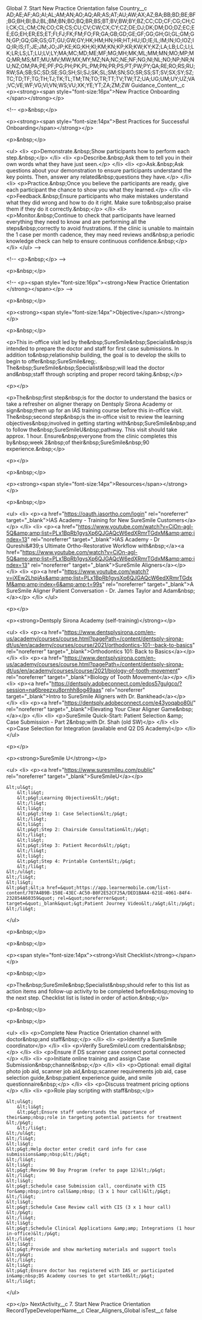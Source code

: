 <?xml version="1.0" encoding="UTF-8"?>
<CustomMetadata xmlns="http://soap.sforce.com/2006/04/metadata" xmlns:xsi="http://www.w3.org/2001/XMLSchema-instance" xmlns:xsd="http://www.w3.org/2001/XMLSchema">
    <label>Global 7. Start New Practice Orientation</label>
    <protected>false</protected>
    <values>
        <field>Country__c</field>
        <value xsi:type="xsd:string">AD;AE;AF;AG;AI;AL;AM;AN;AO;AQ;AR;AS;AT;AU;AW;AX;AZ;BA;BB;BD;BE;BF;BG;BH;BI;BJ;BL;BM;BN;BO;BQ;BR;BS;BT;BV;BW;BY;BZ;CC;CD;CF;CG;CH;CI;CK;CL;CM;CN;CO;CR;CS;CU;CV;CW;CX;CY;CZ;DE;DJ;DK;DM;DO;DZ;EC;EE;EG;EH;ER;ES;ET;FI;FJ;FK;FM;FO;FR;GA;GB;GD;GE;GF;GG;GH;GI;GL;GM;GN;GP;GQ;GR;GS;GT;GU;GW;GY;HK;HM;HN;HR;HT;HU;ID;IE;IL;IM;IN;IO;IOZ;IQ;IR;IS;IT;JE;JM;JO;JP;KE;KG;KH;KI;KM;KN;KP;KR;KW;KY;KZ;LA;LB;LC;LI;LK;LR;LS;LT;LU;LV;LY;MA;MC;MD;ME;MF;MG;MH;MK;ML;MM;MN;MO;MP;MQ;MR;MS;MT;MU;MV;MW;MX;MY;MZ;NA;NC;NE;NF;NG;NI;NL;NO;NP;NR;NU;NZ;OM;PA;PE;PF;PG;PH;PK;PL;PM;PN;PR;PS;PT;PW;PY;QA;RE;RO;RS;RU;RW;SA;SB;SC;SD;SE;SG;SH;SI;SJ;SK;SL;SM;SN;SO;SR;SS;ST;SV;SX;SY;SZ;TC;TD;TF;TG;TH;TJ;TK;TL;TM;TN;TO;TR;TT;TV;TW;TZ;UA;UG;UM;UY;UZ;VA;VC;VE;WF;VG;VI;VN;WS;VU;XK;YE;YT;ZA;ZM;ZW</value>
    </values>
    <values>
        <field>Guidance_Content__c</field>
        <value xsi:type="xsd:string">&lt;p&gt;&lt;strong&gt;&lt;span style=&quot;font-size:16px&quot;&gt;New Practice Onboarding​&lt;/span&gt;&lt;/strong&gt;&lt;/p&gt;

&lt;!-- &lt;p&gt;&amp;nbsp;&lt;/p&gt;

&lt;p&gt;&lt;strong&gt;&lt;span style=&quot;font-size:14px&quot;&gt;Best Practices for Successful Onboarding​&lt;/span&gt;&lt;/strong&gt;&lt;/p&gt;

&lt;p&gt;&amp;nbsp;&lt;/p&gt;

&lt;ul&gt;
	&lt;li&gt;
	&lt;p&gt;Demonstrate.&amp;nbsp;Show participants how to perform each step.&amp;nbsp;​&lt;/p&gt;
	&lt;/li&gt;
	&lt;li&gt;
	&lt;p&gt;Describe.&amp;nbsp;Ask them to tell you in their own words what they have just seen.​&lt;/p&gt;
	&lt;/li&gt;
	&lt;li&gt;
	&lt;p&gt;Ask.&amp;nbsp;Ask questions about your demonstration to ensure participants understand the key points. Then, answer any related&amp;nbsp;questions they have.​&lt;/p&gt;
	&lt;/li&gt;
	&lt;li&gt;
	&lt;p&gt;Practice.&amp;nbsp;Once you believe the participants are ready, give each participant the chance to show you what they learned.​&lt;/p&gt;
	&lt;/li&gt;
	&lt;li&gt;
	&lt;p&gt;Feedback.&amp;nbsp;Ensure participants who make mistakes understand what they did wrong and how to do it right. Make sure to&amp;nbsp;also praise them if they do it correctly.&amp;nbsp;​&lt;/p&gt;
	&lt;/li&gt;
	&lt;li&gt;
	&lt;p&gt;Monitor.&amp;nbsp;Continue to check that participants have learned everything they need to know and are performing all the steps&amp;nbsp;correctly to avoid frustrations. If the clinic is unable to maintain the 1 case per month cadence, they may need reviews and&amp;nbsp;a periodic knowledge check can help to ensure continuous confidence.&amp;nbsp;​&lt;/p&gt;
	&lt;/li&gt;
&lt;/ul&gt; --&gt;

&lt;!-- &lt;p&gt;&amp;nbsp;&lt;/p&gt; --&gt;

&lt;p&gt;&amp;nbsp;&lt;/p&gt;

&lt;!-- &lt;p&gt;&lt;span style=&quot;font-size:16px&quot;&gt;&lt;strong&gt;New Practice Orientation​&lt;/strong&gt;&lt;/span&gt;&lt;/p&gt; --&gt;

&lt;p&gt;&amp;nbsp;&lt;/p&gt;

&lt;p&gt;&lt;strong&gt;&lt;span style=&quot;font-size:14px&quot;&gt;Objective&lt;/span&gt;&lt;/strong&gt;&lt;/p&gt;

&lt;p&gt;&amp;nbsp;&lt;/p&gt;

&lt;p&gt;This in-office visit led by the&amp;nbsp;SureSmile&amp;nbsp;Specialist&amp;nbsp;is intended to prepare the doctor and staff for first case submissions. In addition to&amp;nbsp;relationship building, the goal is to develop the skills to begin to offer&amp;nbsp;SureSmile&amp;reg;. The&amp;nbsp;SureSmile&amp;nbsp;Specialist&amp;nbsp;will lead the doctor and&amp;nbsp;staff through scripting and proper record taking.&amp;nbsp;​&lt;/p&gt;

&lt;p&gt;​&lt;/p&gt;

&lt;p&gt;The&amp;nbsp;first step&amp;nbsp;is for the doctor to understand the basics or take a refresher on aligner therapy on Dentsply Sirona Academy or sign&amp;nbsp;them up for an IAS training course before this in-office visit. The&amp;nbsp;second step&amp;nbsp;is the in-office visit to review the learning objectives&amp;nbsp;involved in getting starting with&amp;nbsp;SureSmile&amp;nbsp;and to follow the&amp;nbsp;SureSmileU&amp;nbsp;pathway. This visit should take approx. 1 hour. Ensure&amp;nbsp;everyone from the clinic completes this by&amp;nbsp;week 2&amp;nbsp;of their&amp;nbsp;SureSmile&amp;nbsp;90 experience.&amp;nbsp;​&lt;/p&gt;

&lt;p&gt;​&lt;/p&gt;

&lt;p&gt;&amp;nbsp;&lt;/p&gt;

&lt;p&gt;&lt;strong&gt;&lt;span style=&quot;font-size:14px&quot;&gt;Resources&lt;/span&gt;&lt;/strong&gt;&lt;/p&gt;

&lt;p&gt;&amp;nbsp;&lt;/p&gt;

&lt;ul&gt;
	&lt;li&gt;
	&lt;p&gt;&lt;a href=&quot;https://oauth.iasortho.com/login&quot; rel=&quot;noreferrer&quot; target=&quot;_blank&quot;&gt;IAS Academy - Training for New SureSmile Customers&lt;/a&gt;​&lt;/p&gt;
	&lt;/li&gt;
	&lt;li&gt;
	&lt;p&gt;&lt;a href=&quot;https://www.youtube.com/watch?v=CiOn-agl-5Q&amp;amp;list=PLx1BpRb1gysXp6QJGAQcW6edXRmrTGdxM&amp;amp;index=13&quot; rel=&quot;noreferrer&quot; target=&quot;_blank&quot;&gt;IAS Academy - Dr Qureshi&amp;#39;s Ultimate Ortho-Restorative Workflow with&amp;nbsp;&lt;/a&gt;&lt;a href=&quot;https://www.youtube.com/watch?v=CiOn-agl-5Q&amp;amp;list=PLx1BpRb1gysXp6QJGAQcW6edXRmrTGdxM&amp;amp;index=13&quot; rel=&quot;noreferrer&quot; target=&quot;_blank&quot;&gt;SureSmile Aligners&lt;/a&gt;​&lt;/p&gt;
	&lt;/li&gt;
	&lt;li&gt;
	&lt;p&gt;&lt;a href=&quot;https://www.youtube.com/watch?v=jXEw2LhpjAs&amp;amp;list=PLx1BpRb1gysXp6QJGAQcW6edXRmrTGdxM&amp;amp;index=6&amp;amp;t=99s&quot; rel=&quot;noreferrer&quot; target=&quot;_blank&quot;&gt;A SureSmile Aligner Patient Conversation - Dr. James Taylor and Adam&amp;nbsp;&lt;/a&gt;​&lt;/p&gt;
	&lt;/li&gt;
&lt;/ul&gt;

&lt;p&gt;​&lt;/p&gt;

&lt;p&gt;&lt;strong&gt;Dentsply Sirona Academy (self-training)​&lt;/strong&gt;&lt;/p&gt;

&lt;ul&gt;
	&lt;li&gt;
	&lt;p&gt;&lt;a href=&quot;https://www.dentsplysirona.com/en-us/academy/courses/course.html?pagePath=/content/dentsply-sirona-dt/us/en/academy/courses/course/2021/orthodontics-101--back-to-basics&quot; rel=&quot;noreferrer&quot; target=&quot;_blank&quot;&gt;Orthodontics 101: Back to Basics&lt;/a&gt;​&lt;/p&gt;
	&lt;/li&gt;
	&lt;li&gt;
	&lt;p&gt;&lt;a href=&quot;https://www.dentsplysirona.com/en-us/academy/courses/course.html?pagePath=/content/dentsply-sirona-dt/us/en/academy/courses/course/2021/biology-of-tooth-movement&quot; rel=&quot;noreferrer&quot; target=&quot;_blank&quot;&gt;Biology of Tooth Movement&lt;/a&gt;​&lt;/p&gt;
	&lt;/li&gt;
	&lt;li&gt;
	&lt;p&gt;&lt;a href=&quot;https://dentsply.adobeconnect.com/edos57gulgco/?session=na6breezxu8prnhh8og49aas&quot; rel=&quot;noreferrer&quot; target=&quot;_blank&quot;&gt;Intro to SureSmile Aligners with Dr. Bankhead&lt;/a&gt;​&lt;/p&gt;
	&lt;/li&gt;
	&lt;li&gt;
	&lt;p&gt;&lt;a href=&quot;https://dentsply.adobeconnect.com/e43yoqabo80i/&quot; rel=&quot;noreferrer&quot; target=&quot;_blank&quot;&gt;Elevating Your Clear Aligner Game&amp;nbsp;&lt;/a&gt;​&lt;/p&gt;
	&lt;/li&gt;
	&lt;li&gt;
	&lt;p&gt;SureSmile Quick-Start: Patient Selection &amp;amp; Case Submission - Part 2&amp;nbsp;with Dr. Shah (old SW)​&lt;/p&gt;
	&lt;/li&gt;
	&lt;li&gt;
	&lt;p&gt;Case Selection for Integration (available end Q2 DS Academy)​&lt;/p&gt;
	&lt;/li&gt;
&lt;/ul&gt;

&lt;p&gt;​&lt;/p&gt;

&lt;p&gt;&lt;strong&gt;SureSmile U​&lt;/strong&gt;&lt;/p&gt;

&lt;ul&gt;
	&lt;li&gt;
	&lt;p&gt;&lt;a href=&quot;https://www.suresmileu.com/public&quot; rel=&quot;noreferrer&quot; target=&quot;_blank&quot;&gt;SureSmileU&lt;/a&gt;​&lt;/p&gt;

	&lt;ul&gt;
		&lt;li&gt;
		&lt;p&gt;Learning Objectives​&lt;/p&gt;
		&lt;/li&gt;
		&lt;li&gt;
		&lt;p&gt;Step 1: Case Selection​&lt;/p&gt;
		&lt;/li&gt;
		&lt;li&gt;
		&lt;p&gt;Step 2: Chairside Consultation​&lt;/p&gt;
		&lt;/li&gt;
		&lt;li&gt;
		&lt;p&gt;Step 3: Patient Records​&lt;/p&gt;
		&lt;/li&gt;
		&lt;li&gt;
		&lt;p&gt;Step 4: Printable Content​&lt;/p&gt;
		&lt;/li&gt;
	&lt;/ul&gt;
	&lt;/li&gt;
	&lt;li&gt;
	&lt;p&gt;&lt;a href=&quot;https://app.learnermobile.com/list-content/707A4B9B-150E-43EC-AC50-B0F2E52CF25A/DED1BAA4-621E-4061-84F4-232854A60359&quot; rel=&quot;noreferrer&quot; target=&quot;_blank&quot;&gt;Patient Journey Video&lt;/a&gt;&lt;/p&gt;
	&lt;/li&gt;
&lt;/ul&gt;

&lt;p&gt;&amp;nbsp;&lt;/p&gt;

&lt;p&gt;&amp;nbsp;&lt;/p&gt;

&lt;p&gt;&lt;span style=&quot;font-size:14px&quot;&gt;&lt;strong&gt;Visit Checklist​&lt;/strong&gt;&lt;/span&gt;&lt;/p&gt;

&lt;p&gt;&amp;nbsp;&lt;/p&gt;

&lt;p&gt;The&amp;nbsp;SureSmile&amp;nbsp;Specialist&amp;nbsp;should refer to this list as action items and follow-up activity to be completed before&amp;nbsp;moving to the next step. Checklist list is listed in order of action.&amp;nbsp;​&lt;/p&gt;

&lt;p&gt;&amp;nbsp;&lt;/p&gt;

&lt;p&gt;&amp;nbsp;&lt;/p&gt;

&lt;ul&gt;
	&lt;li&gt;
	&lt;p&gt;Complete New Practice Orientation channel with doctor&amp;nbsp;and staff&amp;nbsp;​&lt;/p&gt;
	&lt;/li&gt;
	&lt;li&gt;
	&lt;p&gt;Identify a SureSmile coordinator​&lt;/p&gt;
	&lt;/li&gt;
	&lt;li&gt;
	&lt;p&gt;Verify SureSmileU.com credentials&amp;nbsp;​&lt;/p&gt;
	&lt;/li&gt;
	&lt;li&gt;
	&lt;p&gt;Ensure if DS scanner case connect portal connected​&lt;/p&gt;
	&lt;/li&gt;
	&lt;li&gt;
	&lt;p&gt;Initiate online training and assign Case Submission&amp;nbsp;channel&amp;nbsp;​&lt;/p&gt;
	&lt;/li&gt;
	&lt;li&gt;
	&lt;p&gt;Optional: email digital photo job aid, scanner job aid,&amp;nbsp;scanner requirements job aid, case selection guide,&amp;nbsp;patient experience guide, and smile questionnaire&amp;nbsp;​&lt;/p&gt;
	&lt;/li&gt;
	&lt;li&gt;
	&lt;p&gt;Discuss treatment pricing options​&lt;/p&gt;
	&lt;/li&gt;
	&lt;li&gt;
	&lt;p&gt;Role play scripting with staff&amp;nbsp;​&lt;/p&gt;

	&lt;ul&gt;
		&lt;li&gt;
		&lt;p&gt;Ensure staff understands the importance of their&amp;nbsp;role in targeting potential patients for treatment​&lt;/p&gt;
		&lt;/li&gt;
	&lt;/ul&gt;
	&lt;/li&gt;
	&lt;li&gt;
	&lt;p&gt;Help doctor enter credit card info for case submissions&amp;nbsp;​&lt;/p&gt;
	&lt;/li&gt;
	&lt;li&gt;
	&lt;p&gt;Review 90 Day Program (refer to page 12)​&lt;/p&gt;
	&lt;/li&gt;
	&lt;li&gt;
	&lt;p&gt;Schedule case Submission call, coordinate with CIS for&amp;nbsp;intro call&amp;nbsp; (3 x 1 hour call)​&lt;/p&gt;
	&lt;/li&gt;
	&lt;li&gt;
	&lt;p&gt;Schedule Case Review call with CIS (3 x 1 hour call)​&lt;/p&gt;
	&lt;/li&gt;
	&lt;li&gt;
	&lt;p&gt;Schedule Clinical Applications &amp;amp; Integrations (1 hour in-office)​&lt;/p&gt;
	&lt;/li&gt;
	&lt;li&gt;
	&lt;p&gt;Provide and show marketing materials and support tools​&lt;/p&gt;
	&lt;/li&gt;
	&lt;li&gt;
	&lt;p&gt;Ensure doctor has registered with IAS or participated in&amp;nbsp;DS Academy courses to get started​&lt;/p&gt;
	&lt;/li&gt;
&lt;/ul&gt;

&lt;p&gt;​&lt;/p&gt;</value>
    </values>
    <values>
        <field>NextActivity__c</field>
        <value xsi:type="xsd:string">7. Start New Practice Orientation</value>
    </values>
    <values>
        <field>RecordTypeDeveloperName__c</field>
        <value xsi:type="xsd:string">Clear_Aligners_Global</value>
    </values>
    <values>
        <field>isTest__c</field>
        <value xsi:type="xsd:boolean">false</value>
    </values>
</CustomMetadata>
